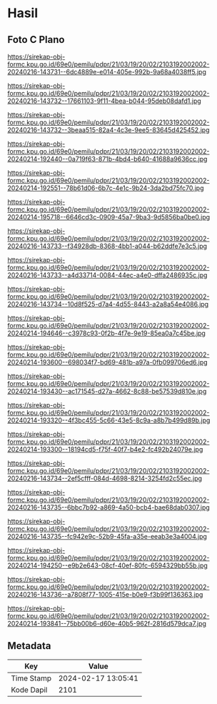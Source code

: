 # Hasil

## Foto C Plano

https://sirekap-obj-formc.kpu.go.id/69e0/pemilu/pdpr/21/03/19/20/02/2103192002002-20240216-143731--6dc4889e-e014-405e-992b-9a68a4038ff5.jpg

https://sirekap-obj-formc.kpu.go.id/69e0/pemilu/pdpr/21/03/19/20/02/2103192002002-20240216-143732--17661103-9f11-4bea-b044-95deb08dafd1.jpg

https://sirekap-obj-formc.kpu.go.id/69e0/pemilu/pdpr/21/03/19/20/02/2103192002002-20240216-143732--3beaa515-82a4-4c3e-9ee5-83645d425452.jpg

https://sirekap-obj-formc.kpu.go.id/69e0/pemilu/pdpr/21/03/19/20/02/2103192002002-20240214-192440--0a719f63-871b-4bd4-b640-41688a9636cc.jpg

https://sirekap-obj-formc.kpu.go.id/69e0/pemilu/pdpr/21/03/19/20/02/2103192002002-20240214-192551--78b61d06-6b7c-4e1c-9b24-3da2bd75fc70.jpg

https://sirekap-obj-formc.kpu.go.id/69e0/pemilu/pdpr/21/03/19/20/02/2103192002002-20240214-195718--6646cd3c-0909-45a7-9ba3-9d5856ba0be0.jpg

https://sirekap-obj-formc.kpu.go.id/69e0/pemilu/pdpr/21/03/19/20/02/2103192002002-20240216-143733--f34928db-8368-4bb1-a044-b62ddfe7e3c5.jpg

https://sirekap-obj-formc.kpu.go.id/69e0/pemilu/pdpr/21/03/19/20/02/2103192002002-20240216-143733--a4d33714-0084-44ec-a4e0-dffa2486935c.jpg

https://sirekap-obj-formc.kpu.go.id/69e0/pemilu/pdpr/21/03/19/20/02/2103192002002-20240216-143734--10d8f525-d7a4-4d55-8443-a2a8a54e4086.jpg

https://sirekap-obj-formc.kpu.go.id/69e0/pemilu/pdpr/21/03/19/20/02/2103192002002-20240214-194646--c3978c93-0f2b-4f7e-9e19-85ea0a7c45be.jpg

https://sirekap-obj-formc.kpu.go.id/69e0/pemilu/pdpr/21/03/19/20/02/2103192002002-20240214-193600--698034f7-bd69-481b-a97a-0fb099706ed6.jpg

https://sirekap-obj-formc.kpu.go.id/69e0/pemilu/pdpr/21/03/19/20/02/2103192002002-20240214-193430--ac171545-d27a-4662-8c88-be57539d810e.jpg

https://sirekap-obj-formc.kpu.go.id/69e0/pemilu/pdpr/21/03/19/20/02/2103192002002-20240214-193320--4f3bc455-5c66-43e5-8c9a-a8b7b499d89b.jpg

https://sirekap-obj-formc.kpu.go.id/69e0/pemilu/pdpr/21/03/19/20/02/2103192002002-20240214-193300--18194cd5-f75f-40f7-b4e2-fc492b24079e.jpg

https://sirekap-obj-formc.kpu.go.id/69e0/pemilu/pdpr/21/03/19/20/02/2103192002002-20240216-143734--2ef5cfff-084d-4698-8214-3254fd2c55ec.jpg

https://sirekap-obj-formc.kpu.go.id/69e0/pemilu/pdpr/21/03/19/20/02/2103192002002-20240216-143735--6bbc7b92-a869-4a50-bcb4-bae68dab0307.jpg

https://sirekap-obj-formc.kpu.go.id/69e0/pemilu/pdpr/21/03/19/20/02/2103192002002-20240216-143735--fc942e9c-52b9-45fa-a35e-eeab3e3a4004.jpg

https://sirekap-obj-formc.kpu.go.id/69e0/pemilu/pdpr/21/03/19/20/02/2103192002002-20240214-194250--e9b2e643-08cf-40ef-80fc-6594329bb55b.jpg

https://sirekap-obj-formc.kpu.go.id/69e0/pemilu/pdpr/21/03/19/20/02/2103192002002-20240216-143736--a7808f77-1005-415e-b0e9-f3b99f136363.jpg

https://sirekap-obj-formc.kpu.go.id/69e0/pemilu/pdpr/21/03/19/20/02/2103192002002-20240214-193841--75bb00b6-d60e-40b5-962f-2816d579dca7.jpg


## Metadata

| Key        | Value               |
| ---------- | ------------------- |
| Time Stamp | 2024-02-17 13:05:41 |
| Kode Dapil | 2101                |



